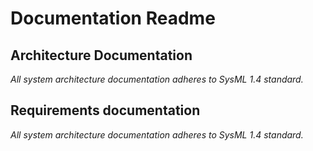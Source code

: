 # Documentation Readme

## Architecture Documentation

*All system architecture documentation adheres to SysML 1.4 standard.*
## Requirements documentation
*All system architecture documentation adheres to SysML 1.4 standard.*
